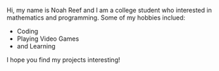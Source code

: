 Hi, my name is Noah Reef and I am a college student who interested in mathematics and programming. Some of my hobbies inclued:

- Coding
- Playing Video Games
- and Learning

I hope you find my projects interesting!

<!---
Noah-B-Reef/Noah-B-Reef is a ✨ special ✨ repository because its `README.md` (this file) appears on your GitHub profile.
You can click the Preview link to take a look at your changes.
--->
